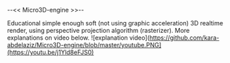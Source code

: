 --<<  Micro3D-engine  >>--

Educational simple enough soft (not using graphic acceleration) 3D realtime render, using perspective projection algorithm (rasterizer).
More explanations on video below.
![explanation video](https://github.com/kara-abdelaziz/Micro3D-engine/blob/master/youtube.PNG](https://youtu.be/j1Yld8eFJS0)




